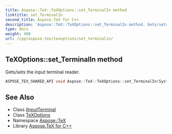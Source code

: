 ```yaml
---
title: Aspose::TeX::TeXOptions::set_TerminalIn method
linktitle: set_TerminalIn
second_title: Aspose.TeX for C++
description: 'Aspose::TeX::TeXOptions::set_TerminalIn method. Gets/sets the input terminal reader in C++.'
type: docs
weight: 400
url: /cpp/aspose.tex/texoptions/set_terminalin/
---
```

## TeXOptions::set_TerminalIn method


Gets/sets the input terminal reader.

```cpp
ASPOSE_TEX_SHARED_API void Aspose::TeX::TeXOptions::set_TerminalIn(System::SharedPtr<IO::IInputTerminal> value)
```

## See Also

* Class [IInputTerminal](../../../aspose.tex.io/iinputterminal/)
* Class [TeXOptions](../)
* Namespace [Aspose::TeX](../../)
* Library [Aspose.TeX for C++](../../../)
